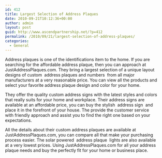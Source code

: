 ```yaml
---
id: 412
title: Largest Selection of Address Plaques
date: 2010-09-21T10:12:36+00:00
author: admin
layout: post
guid: http://www.ascendpartnership.net/?p=412
permalink: /2010/09/21/largest-selection-of-address-plaques/
categories:
  - General
---
```

Address plaques is one of the identifications item to the home. If you are searching for the affordable address plaque, then you can approach at JustAddressPlaques.com. They bring a largest selection of a unique layout designs of custom &nbsp;address plaques and numbers&nbsp; from all major manufacturers at a very reasonable price. You can view all the products and select your favorite address plaque design and color for your home.

They offer the quality custom address signs with the latest styles and colors that really suits for your home and workplace. Their address signs are available at an affordable price, you can buy the stylish &nbsp;address sign&nbsp; and place it in the forefront of your house. The provide the customer service with friendly approach and assist you to find the right one based on your expectations.

All the details about their custom address plaques are available at JustAddressPlaques.com, you can compare all that make your purchasing process easier. The solar powered &nbsp;address plaque&nbsp; lights are also available at a very lowest prices. Using JustAddressPlaques.com for all your address plaque needs and buy the perfectly fit for your home or business place.